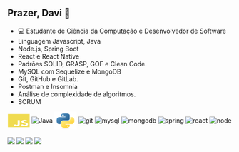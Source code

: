 ## Prazer, Davi 🙂
- 💻 Estudante de Ciência da Computação e Desenvolvedor de Software
- Linguagem Javascript, Java
- Node.js, Spring Boot
- React e React Native
- Padrões SOLID, GRASP, GOF e Clean Code.
- MySQL com Sequelize e MongoDB
- Git, GitHub e GitLab.
- Postman e Insomnia
- Análise de complexidade de algoritmos.
- SCRUM

<div style="display: inline_block">
  <img align="right" alt="" src="">
  <img align="center" alt="Js" height="30" width="50" src="https://raw.githubusercontent.com/devicons/devicon/master/icons/javascript/javascript-plain.svg">
  <img align="center" alt="Java" height="50" width="50" src="https://cdn.jsdelivr.net/gh/devicons/devicon/icons/java/java-original-wordmark.svg">
  <img align="center" alt="Python" height="40" width="50" src="https://raw.githubusercontent.com/devicons/devicon/master/icons/python/python-original.svg"> 
  <img align="center" alt="git" height="40" width="50" src="https://raw.githubusercontent.com/jmnote/z-icons/master/svg/git.svg"> 
  <img align="center" alt="mysql" height="70" width="80" src="https://cdn.jsdelivr.net/gh/devicons/devicon/icons/mysql/mysql-original-wordmark.svg">
    <img align="center" alt="mongodb" height="60" width="70" src="https://cdn.jsdelivr.net/gh/devicons/devicon/icons/mongodb/mongodb-original-wordmark.svg">

  <img align="center" alt="spring" height="40" width="50" src="https://cdn.jsdelivr.net/gh/devicons/devicon/icons/spring/spring-original.svg"> 
  <img align="center" alt="react" height="40" width="50" src="https://cdn.jsdelivr.net/gh/devicons/devicon/icons/react/react-original-wordmark.svg">
  <img align="center" alt="node" height="40" width="50" src="https://cdn.jsdelivr.net/gh/devicons/devicon/icons/nodejs/nodejs-original.svg">
  
</div>
<br>
<div> 
  <a href="https://www.instagram.com/davixmns/" target="_blank"><img src="https://img.shields.io/badge/-Instagram-%23E4405F?style=for-the-badge&logo=instagram&logoColor=white" target="_blank"></a>
   <a href="https://www.linkedin.com/in/davi-ximenes-93314a20b/" target="_blank"><img src="https://img.shields.io/badge/-LinkedIn-%230077B5?style=for-the-badge&logo=linkedin&logoColor=white" target="_blank"></a>
  <a href = "mailto:davixmnsl@gmail.com"><img src="https://img.shields.io/badge/Gmail-D14836?style=for-the-badge&logo=gmail&logoColor=white" target="_blank"></a>
  <a href = "https://t.me/davixmns"><img src="https://img.shields.io/badge/Telegram-2CA5E0?style=for-the-badge&logo=telegram&logoColor=white" target="_blank"></a>
  
</div>

